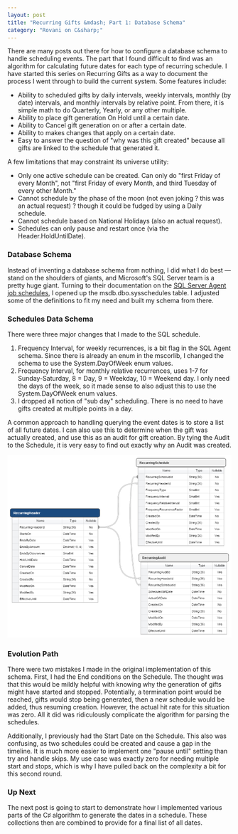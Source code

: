 ```yaml
---
layout: post
title: "Recurring Gifts &mdash; Part 1: Database Schema"
category: "Rovani on C&sharp;"
---
```


There are many posts out there for how to configure a database schema to handle scheduling events. The part that I found difficult to find was an algorithm for calculating future dates for each type of recurring schedule. I have started this series on Recurring Gifts as a way to document the process I went through to build the current system. Some features include:

- Ability to scheduled gifts by daily intervals, weekly intervals, monthly (by date) intervals, and monthly intervals by relative point. From there, it is simple math to do Quarterly, Yearly, or any other multiple.
- Ability to place gift generation On Hold until a certain date.
- Ability to Cancel gift generation on or after a certain date.
- Ability to makes changes that apply on a certain date.
- Easy to answer the question of "why was this gift created" because all gifts are linked to the schedule that generated it.

A few limitations that may constraint its universe utility:

- Only one active schedule can be created. Can only do "first Friday of every Month", not "first Friday of every Month, and third Tuesday of every other Month."
- Cannot schedule by the phase of the moon (not even joking ? this was an actual request) ? though it could be fudged by using a Daily schedule.
- Cannot schedule based on National Holidays (also an actual request).
- Schedules can only pause and restart once (via the Header.HoldUntilDate).

### Database Schema

Instead of inventing a database schema from nothing, I did what I do best &mdash; stand on the shoulders of giants, and Microsoft's SQL Server team is a pretty huge giant. Turning to their documentation on the [SQL Server Agent job schedules](https://msdn.microsoft.com/en-us/library/ms178644.aspx), I opened up the msdb.dbo.sysschedules table. I adjusted some of the definitions to fit my need and built my schema from there.

### Schedules Data Schema

There were three major changes that I made to the SQL schedule.

1. Frequency Interval, for weekly recurrences, is a bit flag in the SQL Agent schema. Since there is already an enum in the mscorlib, I changed the schema to use the System.DayOfWeek enum values.
1. Frequency Interval, for monthly relative recurrences, uses 1-7 for Sunday-Saturday, 8 = Day, 9 = Weekday, 10 = Weekend day. I only need the days of the week, so it made sense to also adjust this to use the System.DayOfWeek enum values.
1. I dropped all notion of "sub day" scheduling. There is no need to have gifts created at multiple points in a day.

A common approach to handling querying the event dates is to store a list of all future dates. I can also use this to determine when
the gift was actually created, and use this as an audit for gift creation. By tying the Audit to the Schedule, it is very easy to find
out exactly why an Audit was created.

![Recurring Schema](/images/recurring-schema.png)

### Evolution Path

There were two mistakes I made in the original implementation of this schema. First, I had the End conditions on the Schedule. The thought was that this would be mildly helpful with knowing why the generation of gifts might have started and stopped. Potentially, a termination point would be reached, gifts would stop being generated, then a new schedule would be added, thus resuming creation. However, the actual hit rate for this situation was zero. All it did was ridiculously complicate the algorithm for parsing the schedules.

Additionally, I previously had the Start Date on the Schedule. This also was confusing, as two schedules could be created and cause a gap in the timeline. It is much more easier to implement one "pause until" setting than try and handle skips. My use case was exactly zero for needing multiple start and stops, which is why I have pulled back on the complexity a bit for this second round.

### Up Next

The next post is going to start to demonstrate how I implemented various parts of the C&sharp; algorithm to generate the dates in a schedule. These collections then are combined to provide for a final list of all dates.